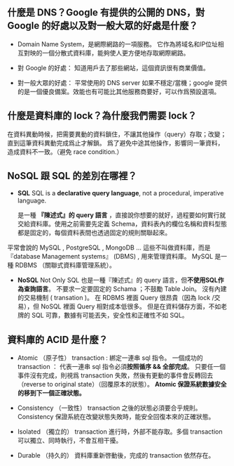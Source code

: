 ## 什麼是 DNS？Google 有提供的公開的 DNS，對 Google 的好處以及對一般大眾的好處是什麼？
- Domain Name System，是網際網路的一項服務。 它作為將域名和IP位址相互對映的一個分散式資料庫，能夠使人更方便地存取網際網路。

- 對 Google 的好處：
知道用戶去了那些網站，這個資訊很有商業價值。

- 對一般大眾的好處：
平常使用的 DNS server 如果不穩定/當機；google 提供的是一個優良備案。效能也有可能比其他服務商要好，可以作爲預設選項。

## 什麼是資料庫的 lock？為什麼我們需要 lock？
在資料異動時候，把需要異動的資料鎖住，不讓其他操作（query）存取；改變；直到這筆資料異動完成爲止才解鎖。
爲了避免中途其他操作，影響同一筆資料，造成資料不一致。（避免 race condition.）

## NoSQL 跟 SQL 的差別在哪裡？
- **SQL**
  SQL is a **declarative query language**, not a procedural, imperative language.

  是一種 **『陳述式』的 query 語言** ，直接說你想要的就好，過程要如何實行就交給資料庫。使用之前需要先定義 Schema，資料表內的欄位名稱和資料型態都是固定的，每個資料表間也透過固定的規則關聯起來。

平常會說的 MySQL , PostgreSQL , MongoDB ... 這些不叫做資料庫，而是 『database Management systems』 (DBMS) , 用來管理資料庫。
MySQL 是一種 RDBMS （關聯式資料庫管理系統）。

- **NoSQL**
Not Only SQL
也是一種『陳述式』的 query 語言，但**不使用SQL作為查詢語言**。
不要求一定要固定的 Schama ；不鼓勵 Table Join。
沒有內建的交易機制 ( transation )。
在 RDBMS 裡面 Query 很昂貴（因為 lock /交易），但 NoSQL 裡面 Query 相對成本低很多。
但是在資料儲存方面，不如老牌的 SQL 可靠，數據有可能丟失，安全性和正確性不如 SQL。

## 資料庫的 ACID 是什麼？
- Atomic （原子性）
transaction : 綁定一連串 sql 指令。
一個成功的 transaction ： 代表一連串 sql 指令必須**按照循序 && 全部完成**。
只要任一個事件沒有完成，則視爲 transaction 失敗，然後有更動的事件會反轉回去（reverse to original state）（回覆原本的狀態）。
**Atomic 保證系統數據安全的移到下一個正確狀態。**

- Consistency （一致性）
transaction 之後的狀態必須要合乎規則。
Consistency 保證系統在改變狀態失敗時，能安全回復本來的正確狀態。

- Isolated （獨立的）
transaction 進行時，外部不能存取。多個 transaction 可以獨立、同時執行，不會互相干擾。

- Durable （持久的）
資料庫重新啓動後，完成的 transaction 依然存在。
